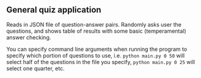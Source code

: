 ## General quiz application
Reads in JSON file of question-answer pairs.
Randomly asks user the questions, and shows table of results with some basic (temperamental) answer checking.

You can specify command line arguments when running the program to specify which portion of questions to use, i.e. ```python main.py 0 50``` will select half of the questions in the file you specify, ```python main.py 0 25``` will select one quarter, etc.
